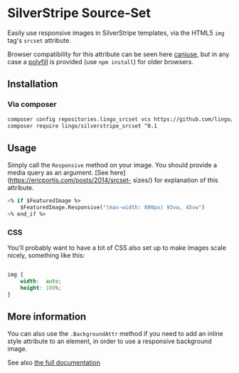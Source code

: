 # SilverStripe Source-Set

Easily use responsive images in SilverStripe templates, via the HTML5 `img`
tag's `srcset` attribute.

Browser compatibility for this attribute can be seen here
[caniuse](http://caniuse.com/#search=srcset), but in any case a
[polyfill](https://github.com/aFarkas/respimage) is provided (use `npm
install`) for older browsers.

## Installation

### Via composer

```sh
composer config repositories.lingo_srcset vcs https://github.com/lingo/silverstripe_srcset.git
composer require lingo/silverstripe_srcset ^0.1
```

## Usage

Simply call the `Responsive` method on your image. You should provide a media
query as an argument.  [See here](https://ericportis.com/posts/2014/srcset-
sizes/) for explanation of this attribute.

```ss
<% if $FeaturedImage %>
	$FeaturedImage.Responsive("(max-width: 800px) 93vw, 45vw")
<% end_if %>
```

### CSS

You'll probably want to have a bit of CSS also set up to make images scale nicely, something like this:

```css

img {
	width:  auto;
	height: 100%;
}

```

## More information

You can also use the `.BackgroundAttr` method if you need to add an inline
style attribute to an element, in order to use a responsive background image.

See also  [the full documentation](docs/en/index.md)